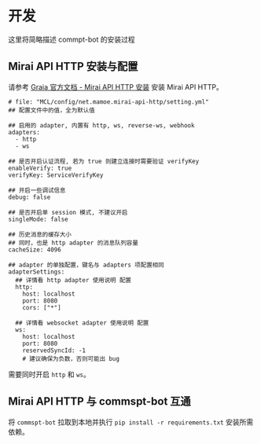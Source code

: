 # 开发
这里将简略描述 commpt-bot 的安装过程

## Mirai API HTTP 安装与配置

请参考 [Graia 官方文档 - Mirai API HTTP 安装](https://graia.cn/ariadne/appendix/mah-install/#mirai-api-http) 安装 Mirai API HTTP。

``` config/net.mamoe.mirai-api-http
# file: "MCL/config/net.mamoe.mirai-api-http/setting.yml"
## 配置文件中的值，全为默认值

## 启用的 adapter, 内置有 http, ws, reverse-ws, webhook
adapters:
  - http
  - ws

## 是否开启认证流程, 若为 true 则建立连接时需要验证 verifyKey
enableVerify: true
verifyKey: ServiceVerifyKey

## 开启一些调试信息
debug: false

## 是否开启单 session 模式, 不建议开启
singleMode: false

## 历史消息的缓存大小
## 同时，也是 http adapter 的消息队列容量
cacheSize: 4096

## adapter 的单独配置，键名与 adapters 项配置相同
adapterSettings:
  ## 详情看 http adapter 使用说明 配置
  http:
    host: localhost
    port: 8080
    cors: ["*"]

  ## 详情看 websocket adapter 使用说明 配置
  ws:
    host: localhost
    port: 8080
    reservedSyncId: -1
    # 建议确保为负数，否则可能出 bug
```

需要同时开启 `http` 和 `ws`。

## Mirai API HTTP 与 commspt-bot 互通

将 `commspt-bot` 拉取到本地并执行 `pip install -r requirements.txt` 安装所需依赖。

